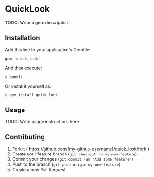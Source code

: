 # QuickLook

TODO: Write a gem description

## Installation

Add this line to your application's Gemfile:

```ruby
gem 'quick_look'
```

And then execute:

    $ bundle

Or install it yourself as:

    $ gem install quick_look

## Usage

TODO: Write usage instructions here

## Contributing

1. Fork it ( https://github.com/[my-github-username]/quick_look/fork )
2. Create your feature branch (`git checkout -b my-new-feature`)
3. Commit your changes (`git commit -am 'Add some feature'`)
4. Push to the branch (`git push origin my-new-feature`)
5. Create a new Pull Request
